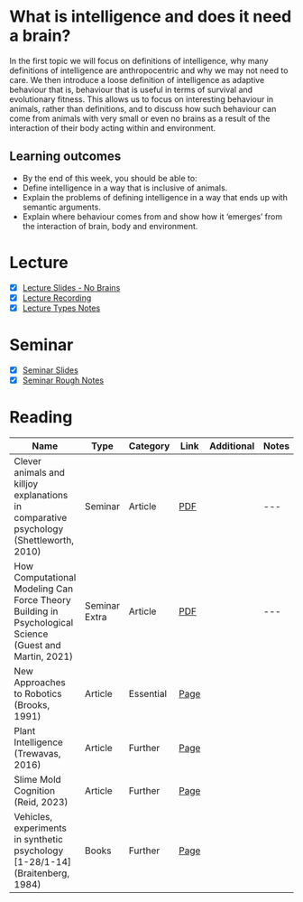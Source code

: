 # What is intelligence and does it need a brain?
In the first topic we will focus on definitions of intelligence, why many definitions of intelligence are anthropocentric and why we may not need to care. We then introduce a loose definition of intelligence as adaptive behaviour that is, behaviour that is useful in terms of survival and evolutionary fitness. This allows us to focus on interesting behaviour in animals, rather than definitions, and to discuss how such behaviour can come from animals with very small or even no brains as a result of the interaction of their body acting within and environment. 

## Learning outcomes
- By the end of this week, you should be able to:
- Define intelligence in a way that is inclusive of animals.
- Explain the problems of defining intelligence in a way that ends up with semantic arguments.
- Explain where behaviour comes from and show how it ‘emerges’ from the interaction of brain, body and environment.

# Lecture 
- [x] [Lecture Slides - No Brains](https://github.com/LukeBirkett/study-planner/blob/main/826G5_Intelligence_in_Animals_and_Machines/weeks/week_1/files/IAM%20Lecture%201%20No%20Brains%202025.pdf)
- [x] [Lecture Recording](https://sussex.cloud.panopto.eu/Panopto/Pages/Viewer.aspx?id=d0401628-f318-4746-8e0a-b3680094a55d)
- [x] [Lecture Types Notes](https://github.com/LukeBirkett/study-planner/blob/main/826G5_Intelligence_in_Animals_and_Machines/weeks/week_1/files/lecture_typed_rough_notes.md)

# Seminar 
 - [x] [Seminar Slides](https://github.com/LukeBirkett/study-planner/blob/main/826G5_Intelligence_in_Animals_and_Machines/weeks/week_1/files/IAM_week1_seminar.pdf)
 - [x] [Seminar Rough Notes](https://github.com/LukeBirkett/study-planner/blob/main/826G5_Intelligence_in_Animals_and_Machines/weeks/week_1/files/seminar_typed_rough_notes.md)

# Reading

| Name | Type | Category | Link | Additional | Notes |
|---|---|---|---|---|---|
| Clever animals and killjoy explanations in comparative psychology (Shettleworth, 2010) | Seminar | Article | [PDF](https://github.com/LukeBirkett/study-planner/blob/main/826G5_Intelligence_in_Animals_and_Machines/weeks/week_1/readings/shettleworth_2010_killjoy_explanations.pdf) | |---|
| How Computational Modeling Can Force Theory Building in Psychological Science (Guest and Martin, 2021) | Seminar Extra | Article | [PDF](https://github.com/LukeBirkett/study-planner/blob/main/826G5_Intelligence_in_Animals_and_Machines/weeks/week_1/readings/guest_martin_2021_how_computational_modeling.pdf) | |---|
| New Approaches to Robotics (Brooks, 1991) | Article | Essential | [Page](https://github.com/LukeBirkett/study-planner/blob/main/826G5_Intelligence_in_Animals_and_Machines/weeks/week_1/readings/brooks_new_approaches_robotics.pdf) |  |  |
| Plant Intelligence (Trewavas, 2016) | Article | Further | [Page](https://github.com/LukeBirkett/study-planner/blob/main/826G5_Intelligence_in_Animals_and_Machines/weeks/week_1/readings/plant_intelligence.pdf) |||
| Slime Mold Cognition (Reid, 2023) | Article | Further | [Page](https://github.com/LukeBirkett/study-planner/blob/main/826G5_Intelligence_in_Animals_and_Machines/weeks/week_1/readings/slime_mould.pdf) |||
| Vehicles, experiments in synthetic psychology [1-28/1-14] (Braitenberg, 1984) | Books | Further | [Page](https://github.com/LukeBirkett/study-planner/blob/main/826G5_Intelligence_in_Animals_and_Machines/weeks/week_1/readings/braitenberg_1_28.pdf) | ||
